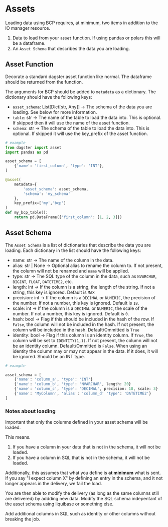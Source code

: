 # Assets

Loading data using BCP requires, at minimum, two items in addition to the IO manager resource.

1. Data to load from your `asset` function. If using pandas or polars this will be a dataframe.
2. An `Asset Schema` that describes the data you are loading.

## Asset Function

Decorate a standard dagster asset function like normal. The dataframe should be returned from the function.

The arguments for BCP should be added to `metadata` as a dictionary. The dictionary should have the following keys:

* `asset_schema`: List[Dict[str, Any]] -> The schema of the data you are loading. See below for more information.
* `table`: str -> The name of the table to load the data into. This is optional. If skipped then it will use the name of the asset function.
* `schema`: str -> The schema of the table to load the data into. This is optional. If skipped it will use the key_prefix of the asset function.

```python
# example
from dagster import asset
import pandas as pd

asset_schema = [
    {'name': 'first_column', 'type': 'INT'},
]

@asset(
    metadata={
        'asset_schema': asset_schema,
        'schema': 'my_schema'
    },
    key_prefix=['my','bcp']
)
def my_bcp_table():
    return pd.DataFrame({'first_column': [1, 2, 3]})

```

## Asset Schema

The `Asset Schema` is a list of dictionaries that describe the data you are loading. Each dictionary in the list should have the following keys:

* name: str -> The name of the column in the data.
* alias: str | None -> Optional alias to rename the column to. If not present, the column will not be renamed and `name` will be applied.
* type: str -> The SQL type of the column in the data, such as `NVARCHAR`, `BIGINT`, `FLOAT`, `DATETIME2`, etc.
* length: int -> If the column is a string, the length of the string. If not a string, this key is ignored. Default is `MAX`
* precision: int -> If the column is a `DECIMAL` or `NUMERIC`, the precision of the number. If not a number, this key is ignored. Default is `18`.
* scale: int -> If the column is a `DECIMAL` or `NUMERIC`, the scale of the number. If not a number, this key is ignored. Default is `0`.
* hash: bool -> Flag if this should be included in the hash of the row. If `False`, the column will not be included in the hash. If not present, the column will be included in the hash. Default/Ommitted is `True`
* identity: bool -> Flag if this column is an identity column. If `True`, the column will be set to `IDENTITY(1,1)`. If not present, the column will not be an identity column. Default/Ommitted is `False`. When using an identity the column may or may not appear in the data. If it does, it will be ignored. Should be an INT type.

```python
# example

asset_schema = [
    {'name': 'column_a', 'type': 'INT'}
    {'name': 'column_b', 'type': 'NVARCHAR', length: 20}
    {'name': 'column_c', 'type': 'DECIMAL', precision: 18, scale: 3}
    {'name': 'MyColumn', 'alias': 'column_d' 'type': 'DATETIME2'}
]

```

### Notes about loading

Important that only the columns defined in your asset schema will be loaded.

This means.

1. If you have a column in your data that is not in the schema, it will not be loaded.
2. If you have a column in SQL that is not in the schema, it will not be loaded.

Additionally, this assumes that what you define is **at minimum** what is sent. 
If you say "I expect column X" by defining an entry in the schema, and it not longer appears in the delivery,
we fail the load.

You are then able to modify the delivery (as long as the same columns still are delivered) by addding new data.
Modify the SQL schema indepentant of the asset schema using liquibase or something else.

Add additional columns in SQL such as identity or other columns without breaking the job.
